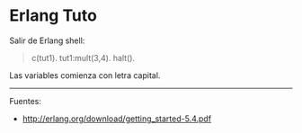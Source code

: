 # Erlang Tuto


Salir de Erlang shell:

  > c(tut1).
  > tut1:mult(3,4).
  > halt().

Las variables comienza con letra capital.

---

Fuentes:

+ http://erlang.org/download/getting_started-5.4.pdf
